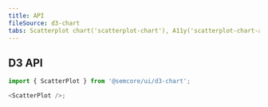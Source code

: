 ```yaml
---
title: API
fileSource: d3-chart
tabs: Scatterplot chart('scatterplot-chart'), A11y('scatterplot-chart-a11y'), API('scatterplot-chart-api'), Examples('scatterplot-chart-d3-code'), Changelog('d3-chart-changelog')
---
```


## D3 API

```js
import { ScatterPlot } from '@semcore/ui/d3-chart';

<ScatterPlot />;
```

<script setup>
  import { data as types } from '../../../builder/typings/types.data.ts'
</script>

<TypesView type="ScatterPlotProps" :types={...types} />
